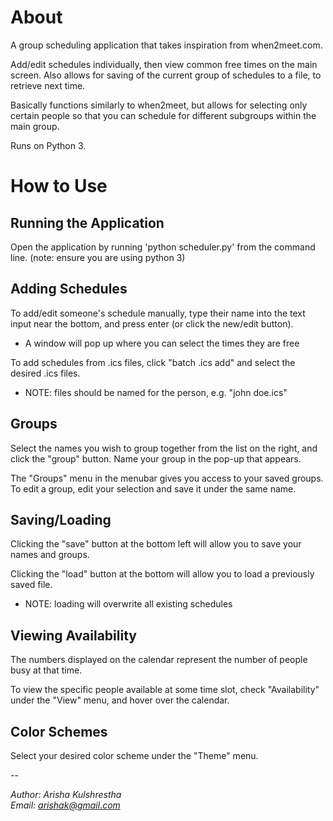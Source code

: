 # About
A group scheduling application that takes inspiration from when2meet.com.

Add/edit schedules individually, then view common free times on the main screen. Also allows for saving of the current group of schedules to a file, to retrieve next time.

Basically functions similarly to when2meet, but allows for selecting only certain people so that you can schedule for different subgroups within the main group.

Runs on Python 3.

# How to Use
## Running the Application
Open the application by running 'python scheduler.py' from the command line. (note: ensure you are using python 3)

## Adding Schedules
To add/edit someone's schedule manually, type their name into the text input near the bottom, and press enter (or click the new/edit button).

  * A window will pop up where you can select the times they are free

To add schedules from .ics files, click "batch .ics add" and select the desired .ics files.

  * NOTE: files should be named for the person, e.g. "john doe.ics"

## Groups
Select the names you wish to group together from the list on the right, and click the "group" button. Name your group in the pop-up that appears. 

The "Groups" menu in the menubar gives you access to your saved groups.
To edit a group, edit your selection and save it under the same name.

## Saving/Loading
Clicking the "save" button at the bottom left will allow you to save your names and groups.

Clicking the "load" button at the bottom will allow you to load a previously saved file.

  * NOTE: loading will overwrite all existing schedules

## Viewing Availability
The numbers displayed on the calendar represent the number of people busy at that time.

To view the specific people available at some time slot, check "Availability" under the "View" menu, and hover over the calendar.

## Color Schemes
Select your desired color scheme under the "Theme" menu.

--

*Author: Arisha Kulshrestha  
Email: arishak@gmail.com*
